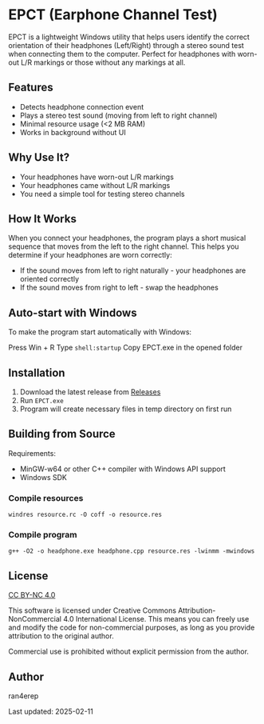 # EPCT (Earphone Channel Test)

EPCT is a lightweight Windows utility that helps users identify the correct orientation of their headphones (Left/Right) through a stereo sound test when connecting them to the computer. Perfect for headphones with worn-out L/R markings or those without any markings at all.

## Features

- Detects headphone connection event
- Plays a stereo test sound (moving from left to right channel)
- Minimal resource usage (<2 MB RAM)
- Works in background without UI

## Why Use It?

- Your headphones have worn-out L/R markings
- Your headphones came without L/R markings
- You need a simple tool for testing stereo channels

## How It Works

When you connect your headphones, the program plays a short musical sequence that moves from the left to the right channel. This helps you determine if your headphones are worn correctly:
- If the sound moves from left to right naturally - your headphones are oriented correctly
- If the sound moves from right to left - swap the headphones

## Auto-start with Windows
To make the program start automatically with Windows:

Press Win + R
Type `shell:startup`
Copy EPCT.exe in the opened folder

## Installation

1. Download the latest release from [Releases](../../releases)
2. Run `EPCT.exe`
3. Program will create necessary files in temp directory on first run

## Building from Source

Requirements:
- MinGW-w64 or other C++ compiler with Windows API support
- Windows SDK

### Compile resources
`windres resource.rc -O coff -o resource.res`

### Compile program
`g++ -O2 -o headphone.exe headphone.cpp resource.res -lwinmm -mwindows`

## License

[CC BY-NC 4.0](LICENSE)

This software is licensed under Creative Commons Attribution-NonCommercial 4.0 International License. This means you can freely use and modify the code for non-commercial purposes, as long as you provide attribution to the original author.

Commercial use is prohibited without explicit permission from the author.

## Author
ran4erep

Last updated: 2025-02-11
